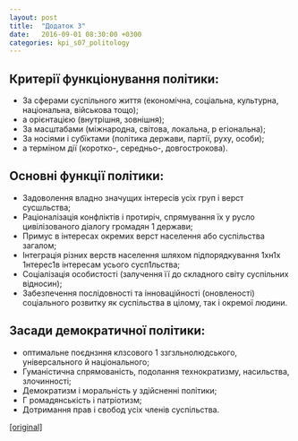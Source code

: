 ```yaml
---
layout: post
title:  "Додаток 3"
date:   2016-09-01 08:30:00 +0300
categories: kpi_s07_politology
---
```


## Критерії функціонування політики:

- За сферами суспільного життя (економічна, соціальна, культурна, національна, військова тощо);
- а орієнтацією (внутрішня, зовнішня); 
- За масштабами (міжнародна, світова, локальна, р егіональна);
- За носіями і субїктами (політика держави, партії, руху, особи);
- а терміном дії (коротко-, середньо-, довгострокова).


## Основні функції політики:

- Задоволення владно значущих інтересів усіх груп і верст сусшльства;
- Раціоналізація конфліктів і протиріч, спрямування їх у русло цивілізованого діалогу громадян 1 держави;
- Примус в інтересах окремих верст населення або суспільства загалом;
- Інтеграція різних верств населення шляхом підпорядкування 1хн1х 1нтерес1в інтересам усього сусп1льства;
- Соціалізація особистості (залучення її до складного світу суспільних відносин);
- Забезпечення послідовності та інноваційності (оновленості) соціального розвитку як суспільства в цілому, так і окремої людини.

## Засади демократичної політики:

- оптимальне поєднзння клзсового 1 ззгзльнолюдського, універсального й національного;
- Гуманістична спрямованість, подолання технократизму, насильства, злочинності;
- Демократизм і моральність у здійсненні політики;
- Г ромадянськість і патріотизм;
- Дотримання прав і свобод усіх членів суспільства.

[[original]](https://pp.vk.me/c626228/v626228367/2e138/gOhfOS1i2QU.jpg)
